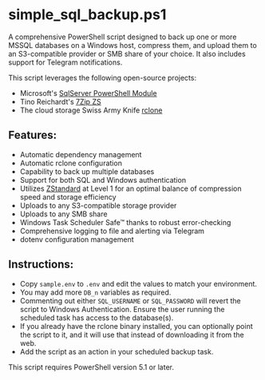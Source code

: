 # simple_sql_backup.ps1

A comprehensive PowerShell script designed to back up one or more MSSQL databases on a Windows host, compress them, and upload them to an S3-compatible provider or SMB share of your choice. It also includes support for Telegram notifications.

This script leverages the following open-source projects:
- Microsoft's [SqlServer PowerShell Module](https://github.com/microsoft/SQLServerPSModule)
- Tino Reichardt's [7Zip ZS](https://github.com/mcmilk/7-Zip-zstd)
- The cloud storage Swiss Army Knife [rclone](https://rclone.org)

## Features:
- Automatic dependency management
- Automatic rclone configuration
- Capability to back up multiple databases
- Support for both SQL and Windows authentication
- Utilizes [ZStandard](https://github.com/facebook/zstd) at Level 1 for an optimal balance of compression speed and storage efficiency
- Uploads to any S3-compatible storage provider
- Uploads to any SMB share
- Windows Task Scheduler Safe™ thanks to robust error-checking
- Comprehensive logging to file and alerting via Telegram
- dotenv configuration management

## Instructions:
- Copy `sample.env` to `.env` and edit the values to match your environment.
- You may add more `DB_n` variables as required.
- Commenting out either `SQL_USERNAME` or `SQL_PASSWORD` will revert the script to Windows Authentication. Ensure the user running the scheduled task has access to the database(s).
- If you already have the rclone binary installed, you can optionally point the script to it, and it will use that instead of downloading it from the web.
- Add the script as an action in your scheduled backup task.

This script requires PowerShell version 5.1 or later.
